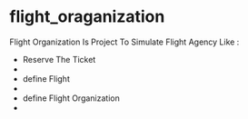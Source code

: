 # flight_oraganization

Flight Organization Is Project To Simulate Flight Agency Like :
<ul>
<li>Reserve The Ticket <li>
<li>define Flight<li>
<li>define Flight Organization<li>
 <ul>
